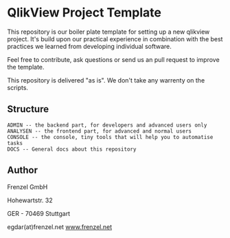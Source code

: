 # QlikView Project Template

This repository is our boiler plate template for setting up a new qlikview project. It's build upon our practical experience in combination with the best practices we learned from developing individual software.

Feel free to contribute, ask questions or send us an pull request to improve the template.

This repository is delivered "as is". We don't take any warrenty on the scripts.

## Structure

```
ADMIN -- the backend part, for developers and advanced users only
ANALYSEN -- the frontend part, for advanced and normal users
CONSOLE -- the console, tiny tools that will help you to automatise tasks
DOCS -- General docs about this repository
```

## Author

Frenzel GmbH

Hohewartstr. 32

GER - 70469 Stuttgart

egdar(at)frenzel.net
www.frenzel.net